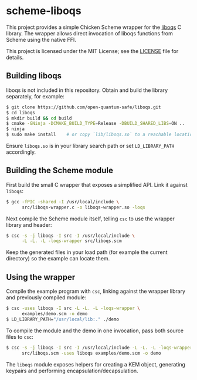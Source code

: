 # scheme-liboqs

This project provides a simple Chicken Scheme wrapper for the
[liboqs](https://github.com/open-quantum-safe/liboqs) C library.  The wrapper
allows direct invocation of liboqs functions from Scheme using the native FFI.

This project is licensed under the MIT License; see the [LICENSE](LICENSE) file for details.

## Building liboqs

liboqs is not included in this repository.  Obtain and build the library
separately, for example:

```bash
$ git clone https://github.com/open-quantum-safe/liboqs.git
$ cd liboqs
$ mkdir build && cd build
$ cmake -GNinja -DCMAKE_BUILD_TYPE=Release -DBUILD_SHARED_LIBS=ON ..
$ ninja
$ sudo make install    # or copy `lib/liboqs.so` to a reachable location
```

Ensure `liboqs.so` is in your library search path or set `LD_LIBRARY_PATH`
accordingly.

## Building the Scheme module

First build the small C wrapper that exposes a simplified API.  Link it
against `liboqs`:

```bash
$ gcc -fPIC -shared -I /usr/local/include \
      src/liboqs-wrapper.c -o liboqs-wrapper.so -loqs
```

Next compile the Scheme module itself, telling `csc` to use the wrapper
library and header:

```bash
$ csc -s -j liboqs -I src -I /usr/local/include \
      -L -L. -L -loqs-wrapper src/liboqs.scm
```

Keep the generated files in your load path (for example the current directory)
so the example can locate them.

## Using the wrapper

Compile the example program with `csc`, linking against the wrapper
library and previously compiled module:

```bash
$ csc -uses liboqs -I src -L -L. -L -loqs-wrapper \
      examples/demo.scm -o demo
$ LD_LIBRARY_PATH="/usr/local/lib:." ./demo
```

To compile the module and the demo in one invocation, pass both source files
to `csc`:

```bash
$ csc -s -j liboqs -I src -I /usr/local/include -L -L. -L -loqs-wrapper \
      src/liboqs.scm -uses liboqs examples/demo.scm -o demo
```

The `liboqs` module exposes helpers for creating a KEM object, generating
keypairs and performing encapsulation/decapsulation.
